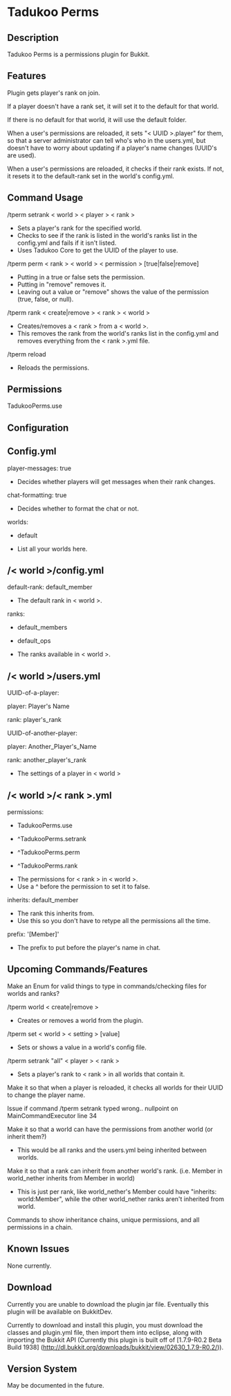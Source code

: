 Tadukoo Perms
=============

Description
-----------
Tadukoo Perms is a permissions plugin for Bukkit.

Features
--------
Plugin gets player's rank on join.

If a player doesn't have a rank set, it will set it to the default for that world.

If there is no default for that world, it will use the default folder.

When a user's permissions are reloaded, it sets "< UUID >.player" for them, so that a server administrator can tell who's who in the users.yml, but doesn't 
have to worry about updating if a player's name changes (UUID's are used).

When a user's permissions are reloaded, it checks if their rank exists. If not, it resets it to the default-rank set in the world's config.yml.

Command Usage
-------------
/tperm setrank < world > < player > < rank >
* Sets a player's rank for the specified world.
* Checks to see if the rank is listed in the world's ranks list in the config.yml and fails if it isn't listed.
* Uses Tadukoo Core to get the UUID of the player to use.

/tperm perm < rank > < world > < permission > [true|false|remove]
* Putting in a true or false sets the permission.
* Putting in "remove" removes it.
* Leaving out a value or "remove" shows the value of the permission (true, false, or null).

/tperm rank < create|remove > < rank > < world >
* Creates/removes a < rank > from a < world >.
* This removes the rank from the world's ranks list in the config.yml and removes everything from the < rank >.yml file.

/tperm reload
* Reloads the permissions.

Permissions
-----------
TadukooPerms.use

Configuration
-------------
Config.yml
----------
player-messages: true
* Decides whether players will get messages when their rank changes.

chat-formatting: true
* Decides whether to format the chat or not.

worlds:

- default
* List all your worlds here.

/< world >/config.yml
-------------------
default-rank: default_member
* The default rank in < world >.

ranks:

- default_members

- default_ops
* The ranks available in < world >.

/< world >/users.yml
------------------
UUID-of-a-player:

   player: Player's Name
   
   rank: player's_rank
   
UUID-of-another-player:

   player: Another_Player's_Name
   
   rank: another_player's_rank
* The settings of a player in < world >

/< world >/< rank >.yml
-------------------
permissions:

- TadukooPerms.use

- ^TadukooPerms.setrank

- ^TadukooPerms.perm

- ^TadukooPerms.rank
* The permissions for < rank > in < world >.
* Use a ^ before the permission to set it to false.

inherits: default_member
* The rank this inherits from.
* Use this so you don't have to retype all the permissions all the time.

prefix: '[Member]'
* The prefix to put before the player's name in chat.

Upcoming Commands/Features
--------------------------
Make an Enum for valid things to type in commands/checking files for worlds and ranks?

/tperm world < create|remove > <world>
* Creates or removes a world from the plugin.

/tperm set < world > < setting > [value]
* Sets or shows a value in a world's config file.

/tperm setrank "all" < player > < rank >
* Sets a player's rank to < rank > in all worlds that contain it.

Make it so that when a player is reloaded, it checks all worlds for their UUID to change the player name.

Issue if command /tperm setrank typed wrong.. nullpoint on MainCommandExecutor line 34

Make it so that a world can have the permissions from another world (or inherit them?)
* This would be all ranks and the users.yml being inherited between worlds.

Make it so that a rank can inherit from another world's rank. (i.e. Member in world_nether inherits from Member in world)
* This is just per rank, like world_nether's Member could have "inherits: world:Member", while the other world_nether ranks aren't inherited from world.

Commands to show inheritance chains, unique permissions, and all permissions in a chain.

Known Issues
------------
None currently.

Download
--------
Currently you are unable to download the plugin jar file. Eventually this plugin will be available on BukkitDev.

Currently to download and install this plugin, you must download the classes and plugin.yml file, then import them into eclipse, along with importing the
Bukkit API (Currently this plugin is built off of [1.7.9-R0.2 Beta Build 1938] (http://dl.bukkit.org/downloads/bukkit/view/02630_1.7.9-R0.2/)).

Version System
--------------
May be documented in the future.
